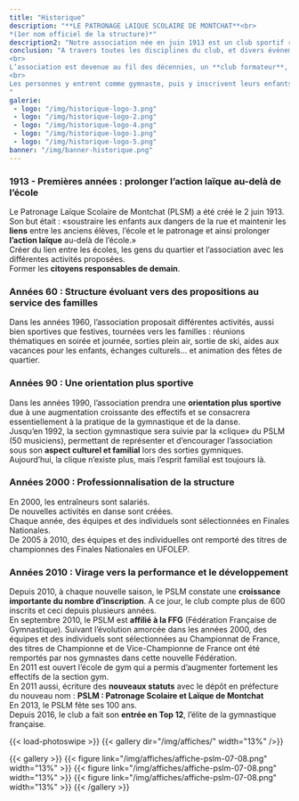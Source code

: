 ```yaml
---
title: "Historique"
description: "**LE PATRONAGE LAIQUE SCOLAIRE DE MONTCHAT**<br>
*(1er nom officiel de la structure)*"
description2: "Notre association née en juin 1913 est un club sportif regroupant 680 personnes âgées de 18 mois à plus de 80 ans."
conclusion: "A travers toutes les disciplines du club, et divers évènements tels que le challenge annuel qui met en compétition tou(te)s les gymnastes de l’école de gym du club, ou la soirée finale qui clôture la saison, le PSLM continue avec le même fonctionnement et une organisation bien maîtrisée.  
<br>
L’association est devenue au fil des décennies, un **club formateur**, un club qui fait partie des **fleurons de la vie associative du quartier de Montchat**, où chacun peut s’épanouir quel que soit son statut, son niveau ou son origine.  
<br>
Les personnes y entrent comme gymnaste, puis y inscrivent leurs enfants et petits-enfants. <br>Les jeunes gymnastes deviennent aussi entraîneurs puis membre du Conseil d’Administration.  
"
galerie:
 - logo: "/img/historique-logo-3.png"
 - logo: "/img/historique-logo-2.png"
 - logo: "/img/historique-logo-4.png"
 - logo: "/img/historique-logo-1.png"
 - logo: "/img/historique-logo-5.png"
banner: "/img/banner-historique.png"
---
```


### 1913 - Premières années : prolonger l’action laïque au-delà de l’école
Le Patronage Laïque Scolaire de Montchat (PLSM) a été créé le 2 juin 1913.  
Son but était : «soustraire les enfants aux dangers de la rue et maintenir les **liens** entre les anciens élèves, l’école et le patronage et ainsi prolonger **l’action laïque** au-delà de l’école.»  
Créer du lien entre les écoles, les gens du quartier et l’association avec les différentes activités proposées.  
Former les **citoyens responsables de demain**.
### Années 60 : Structure évoluant vers des propositions au service des familles
Dans les années 1960, l’association proposait différentes activités, aussi bien sportives que festives, tournées vers les familles : réunions thématiques en soirée et journée, sorties plein air, sortie de ski, aides aux vacances pour les enfants, échanges culturels… et animation des fêtes de quartier.
### Années 90 : Une orientation plus sportive
Dans les années 1990, l’association prendra une **orientation plus sportive** due à une augmentation croissante des effectifs et se consacrera essentiellement à la pratique de la gymnastique et de la danse.  
Jusqu’en 1992, la section gymnastique sera suivie par la «clique» du PSLM (50 musiciens), permettant de représenter et d’encourager l’association sous son **aspect culturel et familial** lors des sorties gymniques.  
Aujourd’hui, la clique n’existe plus, mais l’esprit familial est toujours là.
### Années 2000 : Professionnalisation de la structure
En 2000, les entraîneurs sont salariés.  
De nouvelles activités en danse sont créées.  
Chaque année, des équipes et des individuels sont sélectionnées en Finales Nationales.  
De 2005 à 2010, des équipes et des individuelles ont remporté des titres de championnes des Finales Nationales en UFOLEP.
### Années 2010 : Virage vers la performance et le développement
Depuis 2010, à chaque nouvelle saison, le PSLM constate une **croissance importante du nombre d’inscription**. A ce jour, le club compte plus de 600 inscrits et ceci depuis plusieurs années.  
En septembre 2010, le PSLM est **affilié à la FFG** (Fédération Française de Gymnastique). Suivant l’évolution amorcée dans les années 2000, des équipes et des individuels sont sélectionnées au Championnat de France, des titres de Championne et de Vice-Championne de France ont été remportés par nos gymnastes dans cette nouvelle Fédération.  
En 2011 est ouvert l’école de gym qui a permis d’augmenter fortement les effectifs de la section gym.  
En 2011 aussi, écriture des **nouveaux statuts** avec le dépôt en préfecture du nouveau nom : **PSLM : Patronage Scolaire et Laïque de Montchat**  
En 2013, le PSLM fête ses 100 ans.  
Depuis 2016, le club a fait son **entrée en Top 12**, l’élite de la gymnastique française.  

{{< load-photoswipe >}}
{{< gallery dir="/img/affiches/" width="13%" />}}


{{< gallery >}}
{{< figure link="/img/affiches/affiche-pslm-07-08.png" width="13%" >}}
{{< figure link="/img/affiches/affiche-pslm-07-08.png" width="13%" >}}
{{< figure link="/img/affiches/affiche-pslm-07-08.png" width="13%" >}}
{{< /gallery >}}
